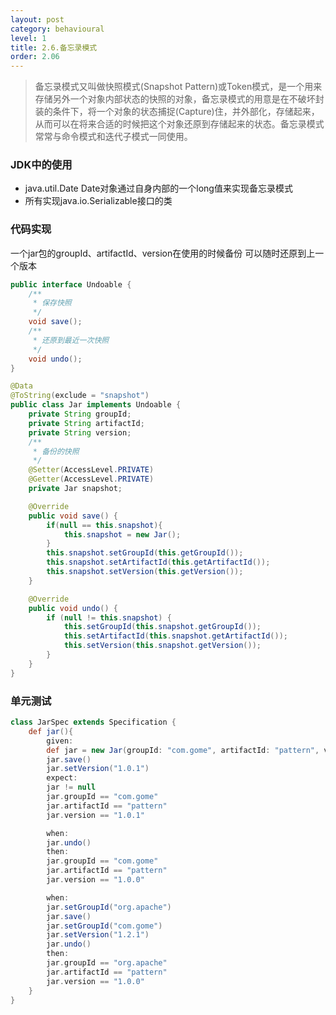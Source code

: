```yaml
---
layout: post
category: behavioural
level: 1
title: 2.6.备忘录模式
order: 2.06
---
```


> 备忘录模式又叫做快照模式(Snapshot Pattern)或Token模式，是一个用来存储另外一个对象内部状态的快照的对象，备忘录模式的用意是在不破坏封装的条件下，将一个对象的状态捕捉(Capture)住，并外部化，存储起来，从而可以在将来合适的时候把这个对象还原到存储起来的状态。备忘录模式常常与命令模式和迭代子模式一同使用。  

### JDK中的使用
- java.util.Date Date对象通过自身内部的一个long值来实现备忘录模式
- 所有实现java.io.Serializable接口的类

### 代码实现
一个jar包的groupId、artifactId、version在使用的时候备份 可以随时还原到上一个版本  
```java
public interface Undoable {
    /**
     * 保存快照
     */
    void save();
    /**
     * 还原到最近一次快照
     */
    void undo();
}

@Data
@ToString(exclude = "snapshot")
public class Jar implements Undoable {
    private String groupId;
    private String artifactId;
    private String version;
    /**
     * 备份的快照
     */
    @Setter(AccessLevel.PRIVATE)
    @Getter(AccessLevel.PRIVATE)
    private Jar snapshot;

    @Override
    public void save() {
        if(null == this.snapshot){
            this.snapshot = new Jar();
        }
        this.snapshot.setGroupId(this.getGroupId());
        this.snapshot.setArtifactId(this.getArtifactId());
        this.snapshot.setVersion(this.getVersion());
    }

    @Override
    public void undo() {
        if (null != this.snapshot) {
            this.setGroupId(this.snapshot.getGroupId());
            this.setArtifactId(this.snapshot.getArtifactId());
            this.setVersion(this.snapshot.getVersion());
        }
    }
}
```

### 单元测试
```groovy
class JarSpec extends Specification {
    def jar(){
        given:
        def jar = new Jar(groupId: "com.gome", artifactId: "pattern", version: "1.0.0")
        jar.save()
        jar.setVersion("1.0.1")
        expect:
        jar != null
        jar.groupId == "com.gome"
        jar.artifactId == "pattern"
        jar.version == "1.0.1"

        when:
        jar.undo()
        then:
        jar.groupId == "com.gome"
        jar.artifactId == "pattern"
        jar.version == "1.0.0"

        when:
        jar.setGroupId("org.apache")
        jar.save()
        jar.setGroupId("com.gome")
        jar.setVersion("1.2.1")
        jar.undo()
        then:
        jar.groupId == "org.apache"
        jar.artifactId == "pattern"
        jar.version == "1.0.0"
    }
}
```